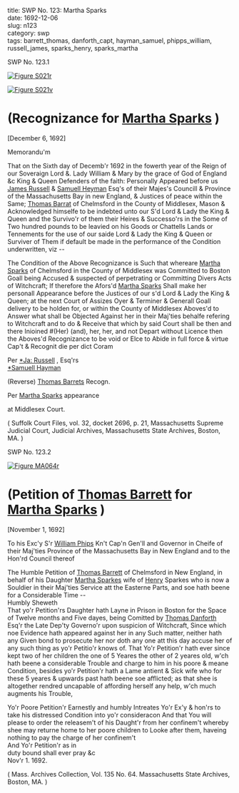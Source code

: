 title: SWP No. 123: Martha Sparks  
date: 1692-12-06  
slug: n123  
category: swp  
tags: barrett_thomas, danforth_capt, hayman_samuel, phipps_william, russell_james, sparks_henry, sparks_martha



<div markdown class="doc" id="n123.1">

<div class="doc_id">SWP No. 123.1</div>


<span markdown class="figure">[![Figure S021r](archives/Suffolk/small/S021A.jpg)](archives/Suffolk/large/S021A.jpg)</span>

<span markdown class="figure">[![Figure S021v](archives/Suffolk/small/S021B.jpg)](archives/Suffolk/large/S021B.jpg)</span>

# (Recognizance for [Martha Sparks](/tag/sparks_martha.html) )

[December 6, 1692]

Memorandu'm

That on the Sixth day of Decemb'r 1692 in the fowerth year of the Reign of our Soveraign Lord &. Lady William & Mary by the grace of God of England &c King & Queen Defenders of the faith: Personally Appeared before us [James Russell](/tag/russell_james.html) & [Samuell Heyman](/tag/hayman_samuel.html) Esq's of their Majes's Councill & Province of the Massachusetts Bay in new England, & Justices of peace within the Same; [Thomas Barrat](/tag/barrett_thomas.html) of Chelmsford in the County of Middlesex, Mason & Acknowledged himselfe to be indebted unto our S'd Lord & Lady the King & Queen and the Survivo'r of them their Heires & Successo'rs in the Some of Two hundred pounds to be leavied on his Goods or Chattells Lands or Tennements for the use of our saide Lord & Lady the King & Queen or Surviver of Them if default be made in the performance of the Condition underwritten, viz --

The Condition of the Above Recognizance is Such that whereare [Martha Sparks](/tag/sparks_martha.html) of Chelmsford in the County of Middlesex was Committed to Boston Goall being Accused & suspected of perpetrating or Committing Divers Acts of Witchcraft; If therefore the Afors'd [Martha Sparks](/tag/sparks_martha.html) Shall make her personall Appearance before the Justices of our s'd Lord & Lady the King & Queen; at the next Court of Assizes Oyer & Terminer & Generall Goall delivery to be holden for, or within the County of Middlesex Aboves'd to Answer what shall be Objected Against her in their Maj'ties behalfe refering to Witchcraft and to do & Receive that which by said Court shall be then and there Inioined #(Her) (and), her, her, and not Depart without Licence then the Aboves'd Recognizance to be void or Elce to Abide in full force & virtue  
Cap't & Recognit die per dict Coram 

Per [*Ja: Russell](/tag/russell_james.html) , Esq'rs  
[*Samuell Hayman](/tag/hayman_samuel.html)

(Reverse) [Thomas Barrets](/tag/barrett_thomas.html) Recogn.

Per [Martha Sparks](/tag/sparks_martha.html) appearance

at Middlesex Court. 

( Suffolk Court Files, vol. 32, docket 2696, p. 21, Massachusetts Supreme Judicial Court, Judicial Archives, Massachusetts State Archives, Boston, MA. )


</div>

<div markdown class="doc" id="n123.2">

<div class="doc_id">SWP No. 123.2</div>

<span markdown class="figure">[![Figure MA064r](archives/MA135/small/MA064r.jpg)](archives/MA135/large/MA064r.jpg)</span>



# (Petition of [Thomas Barrett](/tag/barrett_thomas.html) for [Martha Sparks](/tag/sparks_martha.html) )

[November 1, 1692]

To his Exc'y S'r [William Phips](/tag/phipps_william.html) Kn't Cap'n Gen'll and Governor in Cheife of their Maj'ties Province of the Massachusetts Bay in New England and to the Hon'rd Council thereof

The Humble Petition of [Thomas Barrett](/tag/barrett_thomas.html) of Chelmsford in New England, in behalf of his Daughter [Martha Sparkes](/tag/sparks_martha.html) wife of [Henry](/tag/sparks_henry.html) Sparkes who is now a Souldier in their Maj'ties Service att the Easterne Parts, and soe hath beene for a Considerable Time --  
Humbly Sheweth  
That yo'r Petition'rs Daughter hath Layne in Prison in Boston for the Space of Twelve months and Five dayes, being Comitted by [Thomas Danforth](/tag/danforth_capt.html) Esq'r the Late Dep'ty Governo'r upon suspicion of Witchcraft, Since which noe Evidence hath appeared against her in any Such matter, neither hath any Given bond to prosecute her nor doth any one att this day accuse her of any such thing as yo'r Petitio'r knows of. That Yo'r Petition'r hath ever since kept two of her children the one of 5 Yeares the other of 2 yeares old, w'ch hath beene a considerable Trouble and charge to him in his poore & meane Condition, besides yo'r Petition'r hath a Lame antient & Sick wife who for these 5 yeares & upwards past hath beene soe afflicted; as that shee is altogether rendred uncapable of affording herself any help, w'ch much augments his Trouble,  
   
   Yo'r Poore Petition'r Earnestly and humbly Intreates Yo'r Ex'y & hon'rs to take his distressed Condition into         yo'r consideracon And that You will please to order the releasem't of his Daught'r from her confinem't whereby shee may returne home to her poore children to Looke after them, haveing nothing to pay the charge of her confinem't  
                                        And Yo'r Petition'r as in  
                                        duty bound shall ever pray &c  
Nov'r 1. 1692. 

( Mass. Archives Collection, Vol. 135 No. 64. Massachusetts State Archives, Boston, MA. )


</div>
